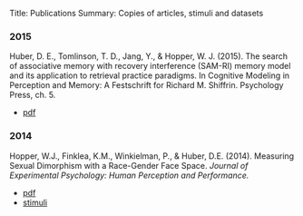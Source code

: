 Title: Publications
Summary: Copies of articles, stimuli and datasets

### 2015

Huber, D. E., Tomlinson, T. D., Jang, Y., & Hopper, W. J. (2015). The
search of associative memory with recovery interference (SAM-RI) memory
model and its application to retrieval practice paradigms. In Cognitive
Modeling in Perception and Memory: A Festschrift for Richard M.
Shiffrin. Psychology Press, ch. 5.

-   [pdf]({filename}/pub/huber_shiffrin_festschrift.pdf)

### 2014

Hopper, W.J., Finklea, K.M., Winkielman, P., & Huber, D.E. (2014).
Measuring Sexual Dimorphism with a Race-Gender Face Space. *Journal of
Experimental Psychology: Human Perception and Performance.*

-   [pdf]({filename}/pub/2014facespace.pdf)
-   [stimuli]({filename}/pub/faces.zip)
